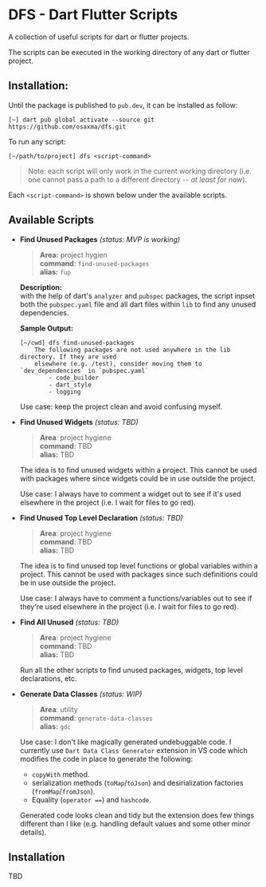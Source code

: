 # DFS - Dart Flutter Scripts 

A collection of useful scripts for dart or flutter projects. 

The scripts can be executed in the working directory of any dart or flutter project. 

## Installation:

Until the package is published to `pub.dev`, it can be installed as follow:
```
[~] dart pub global activate --source git https://github.com/osaxma/dfs.git
```

To run any script:
```
[~/path/to/project] dfs <script-command>
```

> Note: each script will only work in the current working directory (i.e. one cannot pass a path to a different directory -- *at least for now*).

Each `<script-command>` is shown below under the available scripts.  

## Available Scripts 

<!-- TODO: move each scripts details in a different readme and keep it simple here -->
<!-- TODO: Make each script a stand-alone package within the project so it's useable elsewhere? -->

- **Find Unused Packages** *(status: MVP is working)* <br>
    >**Area:** project hygien<br>
    **command**: ```find-unused-packages``` <br>
    **alias:** `fup`

   **Description:**<br>
    with the help of dart's `analyzer` and `pubspec` packages, the script inpset both the `pubspec.yaml` file and all dart files within `lib` to find any unused dependencies. 

   **Sample Output:**
    ```log
    [~/cwd] dfs find-unused-packages
        The following packages are not used anywhere in the lib directory. If they are used
        elsewhere (e.g. /test), consider moving them to `dev_dependencies` in `pubspec.yaml`
            - code_builder
            - dart_style
            - logging
    ```
    
    <!-- TODO: 
        - find unused `dependencies` across the project (now we only check lib).
        - find unused `dev_dependencies` across the project.  -->
    
    Use case: keep the project clean and avoid confusing myself.

- **Find Unused Widgets** *(status: TBD)*<br>
    >**Area**: project hygiene<br>
    **command**: TBD <br>
    **alias:** TBD

    The idea is to find unused widgets within a project. This cannot be used with packages where since widgets could be in use outside the project. 

    Use case: I always have to comment a widget out to see if it's used elsewhere in the project (i.e. I wait for files to go red).


- **Find Unused Top Level Declaration** *(status: TBD)*<br>
    >**Area**: project hygiene<br>
    **command**: TBD <br>
    **alias:** TBD

    The idea is to find unused top level functions or global variables within a project. This cannot be used with packages since such definitions could be in use outside the project. 

    Use case: I always have to comment a functions/variables out to see if they're used elsewhere in the project (i.e. I wait for files to go red).

- **Find All Unused** *(status: TBD)*<br>
    >**Area**: project hygiene<br>
    **command**: TBD <br>
    **alias:** TBD

    Run all the other scripts to find unused packages, widgets, top level declarations, etc. 


- **Generate Data Classes** *(status: WIP)*<br>
    >**Area**: utility<br>
    **command**: `generate-data-classes` <br>
    **alias:** `gdc`

    Use case: I don't like magically generated undebuggable code. I currently use `Dart Data Class Generator` extension in VS code which modifies the code in place to generate the following:
    - `copyWith` method.
    - serialization methods (`toMap`/`toJson`) and desirialization factories (`fromMap`/`fromJson`). 
    - Equality (`operator ==`) and `hashcode`. 

    Generated code looks clean and tidy but the extension does few things different than I like (e.g. handling default values and some other minor details). 

## Installation

TBD

